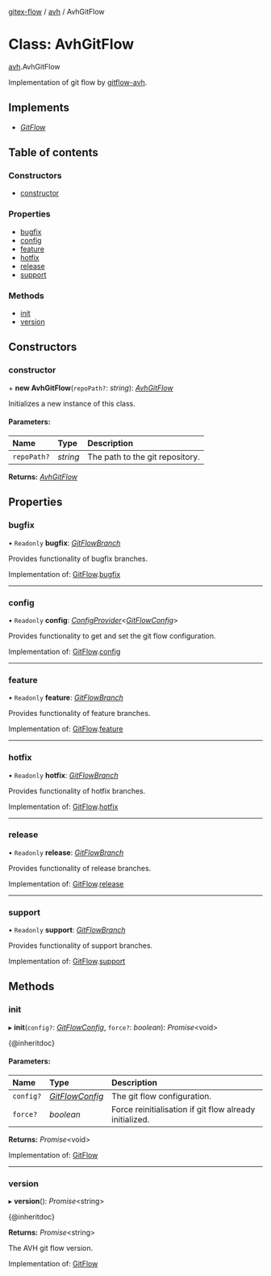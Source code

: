 [gitex-flow](../README.md) / [avh](../modules/avh.md) / AvhGitFlow

# Class: AvhGitFlow

[avh](../modules/avh.md).AvhGitFlow

Implementation of git flow by [gitflow-avh](https://github.com/petervanderdoes/gitflow-avh).

## Implements

* [*GitFlow*](../interfaces/api.gitflow.md)

## Table of contents

### Constructors

- [constructor](avh.avhgitflow.md#constructor)

### Properties

- [bugfix](avh.avhgitflow.md#bugfix)
- [config](avh.avhgitflow.md#config)
- [feature](avh.avhgitflow.md#feature)
- [hotfix](avh.avhgitflow.md#hotfix)
- [release](avh.avhgitflow.md#release)
- [support](avh.avhgitflow.md#support)

### Methods

- [init](avh.avhgitflow.md#init)
- [version](avh.avhgitflow.md#version)

## Constructors

### constructor

\+ **new AvhGitFlow**(`repoPath?`: *string*): [*AvhGitFlow*](avh.avhgitflow.md)

Initializes a new instance of this class.

#### Parameters:

Name | Type | Description |
:------ | :------ | :------ |
`repoPath?` | *string* | The path to the git repository.    |

**Returns:** [*AvhGitFlow*](avh.avhgitflow.md)

## Properties

### bugfix

• `Readonly` **bugfix**: [*GitFlowBranch*](../interfaces/api.gitflowbranch.md)

Provides functionality of bugfix branches.

Implementation of: [GitFlow](../interfaces/api.gitflow.md).[bugfix](../interfaces/api.gitflow.md#bugfix)

___

### config

• `Readonly` **config**: [*ConfigProvider*](../interfaces/api.configprovider.md)<[*GitFlowConfig*](../interfaces/configs.gitflowconfig.md)\>

Provides functionality to get and set the git flow configuration.

Implementation of: [GitFlow](../interfaces/api.gitflow.md).[config](../interfaces/api.gitflow.md#config)

___

### feature

• `Readonly` **feature**: [*GitFlowBranch*](../interfaces/api.gitflowbranch.md)

Provides functionality of feature branches.

Implementation of: [GitFlow](../interfaces/api.gitflow.md).[feature](../interfaces/api.gitflow.md#feature)

___

### hotfix

• `Readonly` **hotfix**: [*GitFlowBranch*](../interfaces/api.gitflowbranch.md)

Provides functionality of hotfix branches.

Implementation of: [GitFlow](../interfaces/api.gitflow.md).[hotfix](../interfaces/api.gitflow.md#hotfix)

___

### release

• `Readonly` **release**: [*GitFlowBranch*](../interfaces/api.gitflowbranch.md)

Provides functionality of release branches.

Implementation of: [GitFlow](../interfaces/api.gitflow.md).[release](../interfaces/api.gitflow.md#release)

___

### support

• `Readonly` **support**: [*GitFlowBranch*](../interfaces/api.gitflowbranch.md)

Provides functionality of support branches.

Implementation of: [GitFlow](../interfaces/api.gitflow.md).[support](../interfaces/api.gitflow.md#support)

## Methods

### init

▸ **init**(`config?`: [*GitFlowConfig*](../interfaces/configs.gitflowconfig.md), `force?`: *boolean*): *Promise*<void\>

{@inheritdoc}

#### Parameters:

Name | Type | Description |
:------ | :------ | :------ |
`config?` | [*GitFlowConfig*](../interfaces/configs.gitflowconfig.md) | The git flow configuration.   |
`force?` | *boolean* | Force reinitialisation if git flow already initialized.    |

**Returns:** *Promise*<void\>

Implementation of: [GitFlow](../interfaces/api.gitflow.md)

___

### version

▸ **version**(): *Promise*<string\>

{@inheritdoc}

**Returns:** *Promise*<string\>

The AVH git flow version.

Implementation of: [GitFlow](../interfaces/api.gitflow.md)

